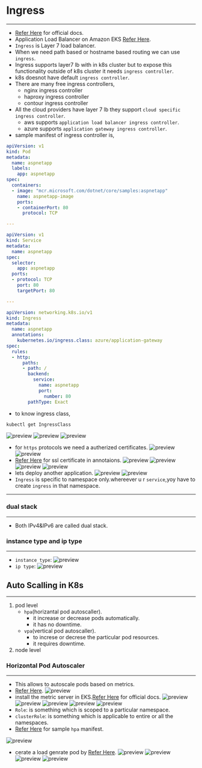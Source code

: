 # Ingress
----------------------------------
* [Refer Here](https://kubernetes.io/docs/concepts/services-networking/ingress/) for official docs.
* Application Load Balancer on Amazon EKS [Refer Here](https://cto.ai/blog/aws-load-balancer-controller-on-eks-cluster/).
* `Ingress` is Layer 7 load balancer.
* When we need path based or hostname based routing we can use `ingress`.
* Ingress supports layer7 lb with in k8s cluster but to expose this functionality outside of k8s cluster it needs `ingress controller`.
* k8s doesnot have default `ingress controller`.
* There are many free ingress controllers,
  * nginx ingress controller
  * haproxy ingress controller
  * contour ingress controller
* All the cloud providers have layer 7 lb they support `cloud specific ingress controller`.
  * aws supports `application load balancer ingress controller`.
  * azure supports `application gateway ingress controller`.
* sample manifest of ingress controller is,
```yaml
apiVersion: v1
kind: Pod
metadata:
  name: aspnetapp
  labels:
    app: aspnetapp
spec:
  containers:
  - image: "mcr.microsoft.com/dotnet/core/samples:aspnetapp"
    name: aspnetapp-image
    ports:
    - containerPort: 80
      protocol: TCP

---

apiVersion: v1
kind: Service
metadata:
  name: aspnetapp
spec:
  selector:
    app: aspnetapp
  ports:
  - protocol: TCP
    port: 80
    targetPort: 80

---

apiVersion: networking.k8s.io/v1
kind: Ingress
metadata:
  name: aspnetapp
  annotations:
    kubernetes.io/ingress.class: azure/application-gateway
spec:
  rules:
  - http:
      paths:
      - path: /
        backend:
          service:
            name: aspnetapp
            port:
              number: 80
        pathType: Exact
```
* to know ingress class,
```
kubectl get IngressClass
```
![preview](./images/eks26.png)
![preview](./images/eks27.png)
![preview](./images/eks28.png)
* for `https` protocols we need a autherized certificates.
![preview](./images/eks29.png)
![preview](./images/eks30.png)
* [Refer Here](https://kubernetes-sigs.github.io/aws-load-balancer-controller/v2.2/guide/ingress/annotations/#ssl) for ssl certificate in annotaions.
![preview](./images/eks31.png)
![preview](./images/eks32.png)
![preview](./images/eks33.png)
![preview](./images/eks34.png)
* lets deploy another application.
![preview](./images/eks35.png)
![preview](./images/eks36.png)
* `Ingress` is specific to namespace only.whereever u r `service`,yoy have to create `ingress` in that namespace.
---------------------------------------------------------------------
### dual stack
---------------------------------------------------------------------
* Both IPv4&IPv6 are called dual stack.
### instance type and ip type
-----------------------------------------
* `instance type`:
  ![preview](./images/eks37.png)
* `ip type`:
  ![preview](./images/eks38.png)

## Auto Scalling in K8s
------------------------------------------------------------------------------
1. pod level
   * `hpa`(horizantal pod autoscaller).
     * it increase or decrease pods automatically.
     * it has no downtime.
   * `vpa`(vertical pod autoscaller).
     * to increse or decrese the particular pod resources.
     *  it requires downtime.
2. node level
  
### Horizontal Pod Autoscaler
--------------------------------------
* This allows to autoscale pods based on metrics.
* [Refer Here](https://kubernetes.io/docs/tasks/run-application/horizontal-pod-autoscale/).
![preview](./images/eks39.png)
* install the metric server in EKS.[Refer Here](https://docs.aws.amazon.com/eks/latest/userguide/metrics-server.html) for official docs.
![preview](./images/eks40.png)
![preview](./images/eks41.png)
![preview](./images/eks42.png)
![preview](./images/eks43.png)
![preview](./images/eks44.png)
* `Role`: is something which is scoped to a particular namespace.
* `clusterRole`: is something which is applicable to entire or all the namespaces.
* [Refer Here](https://github.com/jaya4606/vtalent-practice/tree/main/classpractice/my_practice/k8s/pods/hpa) for sample `hpa` manifest.

![preview](./images/eks45.png)
* cerate a load genrate pod by [Refer Here](https://kubernetes.io/docs/tasks/run-application/horizontal-pod-autoscale-walkthrough/).
![preview](./images/eks46.png)
![preview](./images/eks47.png)
![preview](./images/eks48.png)
![preview](./images/eks49.png)


